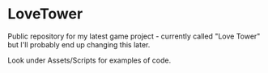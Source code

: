 # LoveTower
Public repository for my latest game project - currently called "Love Tower" but I'll probably end up changing this later.

Look under Assets/Scripts for examples of code.

